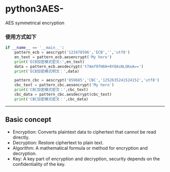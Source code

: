 # python3AES-
AES symmetrical encryption

### 使用方式如下

```python
if __name__ == '__main__':
    pattern_ecb = aescrypt('123478596','ECB','','utf8')
    en_text = pattern_ecb.aesencrypt('My hero')
    print('ECB加密模式密文:',en_text)
    data = pattern_ecb.aesdecrypt('t7Amf9fH6H+0YOAsNLOKeA==')
    print('ECB加密模式明文：',data)

    pattern_cbc = aescrypt('859685','CBC','1252635241524152','utf8')
    cbc_text = pattern_cbc.aesencrypt('My hero')
    print('CBC加密模式密文：',cbc_text)
    cbc_data = pattern_cbc.aesdecrypt(cbc_text)
    print('CBC加密模式密文：',cbc_data)
```

---

## Basic concept

- Encryption: Converts plaintext data to ciphertext that cannot be read directly.
- Decryption: Restore ciphertext to plain text.
- Algorithm: A mathematical formula or method for encryption and decryption.
- Key: A key part of encryption and decryption, security depends on the confidentiality of the key.